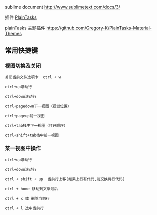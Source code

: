 
sublime document
http://www.sublimetext.com/docs/3/

插件 
[PlainTasks](https://github.com/aziz/PlainTasks)

plainTasks 主题插件  https://github.com/Gregory-K/PlainTasks-Material-Themes
## 常用快捷键

### 视图切换及关闭
```
关闭当前文件选项卡  ctrl + w

ctrl+up滚动行

ctrl+down滚动行

ctrl+pagedown下一视图（视觉位置）

ctrl+pageup前一视图

ctrl+tab栈中下一视图（打开顺序）

ctrl+shift+tab栈中前一视图
```

### 某一视图中操作
```
ctrl+up滚动行

ctrl+down滚动行

ctrl + shift + up  当前行上移(如果上行有代码,则交换两行代码)

ctrl + home 移动到文章最后

ctrl + x 或 删除当前行
 
ctrl + l 选中当前行
```
   
  
